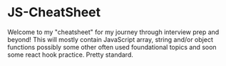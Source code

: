 # JS-CheatSheet
Welcome to my "cheatsheet" for my journey through interview prep and beyond! 
This will mostly contain JavaScript array, string and/or object functions possibly some other often used foundational topics and soon some react hook practice. Pretty standard.
